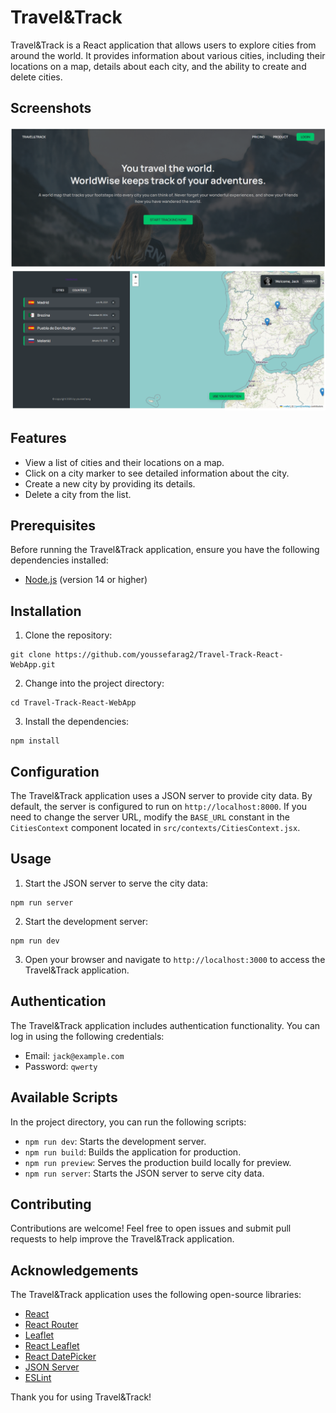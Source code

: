 # Travel&Track

Travel&Track is a React application that allows users to explore cities from around the world. It provides information about various cities, including their locations on a map, details about each city, and the ability to create and delete cities.

## Screenshots
![Image](https://github.com/youssefarag2/Travel-Track-React-WebApp/raw/master/public/Screenshot%202025-03-11%20051829.png)
![Image](https://github.com/youssefarag2/Travel-Track-React-WebApp/blob/master/public/Screenshot%202025-03-11%20051907.png)

## Features

- View a list of cities and their locations on a map.
- Click on a city marker to see detailed information about the city.
- Create a new city by providing its details.
- Delete a city from the list.

## Prerequisites

Before running the Travel&Track application, ensure you have the following dependencies installed:

- [Node.js](https://nodejs.org) (version 14 or higher)

## Installation

1. Clone the repository:

```shell
git clone https://github.com/youssefarag2/Travel-Track-React-WebApp.git
```

2. Change into the project directory:

```shell
cd Travel-Track-React-WebApp
```

3. Install the dependencies:

```shell
npm install
```

## Configuration

The Travel&Track application uses a JSON server to provide city data. By default, the server is configured to run on `http://localhost:8000`. If you need to change the server URL, modify the `BASE_URL` constant in the `CitiesContext` component located in `src/contexts/CitiesContext.jsx`.

## Usage

1. Start the JSON server to serve the city data:

```shell
npm run server
```

2. Start the development server:

```shell
npm run dev
```

3. Open your browser and navigate to `http://localhost:3000` to access the Travel&Track application.

## Authentication

The Travel&Track application includes authentication functionality. You can log in using the following credentials:

- Email: `jack@example.com`
- Password: `qwerty`

## Available Scripts

In the project directory, you can run the following scripts:

- `npm run dev`: Starts the development server.
- `npm run build`: Builds the application for production.
- `npm run preview`: Serves the production build locally for preview.
- `npm run server`: Starts the JSON server to serve city data.


## Contributing

Contributions are welcome! Feel free to open issues and submit pull requests to help improve the Travel&Track application.

## Acknowledgements

The Travel&Track application uses the following open-source libraries:

- [React](https://reactjs.org)
- [React Router](https://reactrouter.com)
- [Leaflet](https://leafletjs.com)
- [React Leaflet](https://react-leaflet.js.org)
- [React DatePicker](https://github.com/Hacker0x01/react-datepicker)
- [JSON Server](https://github.com/typicode/json-server)
- [ESLint](https://eslint.org)


Thank you for using Travel&Track!
